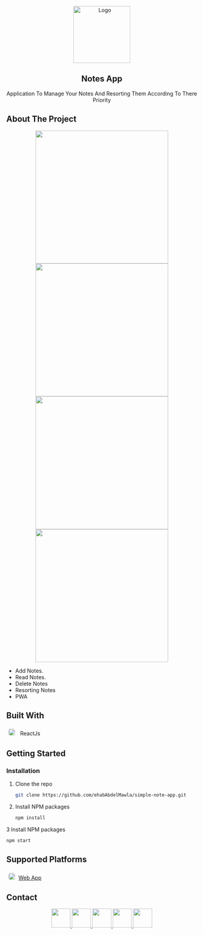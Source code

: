 <!-- PROJECT LOGO -->
<br />
<div align="center">
  <a href="https://github.com/ehabAbdelMawla/simple-note-app">
    <img src="https://user-images.githubusercontent.com/51888513/209873664-ee345ab4-3e70-4114-9b64-11140adaf239.png" alt="Logo" width="150" >
  </a>




  <h2 align="center">Notes App</h2>

  <p align="center">
Application To Manage Your Notes And Resorting Them According To There Priority
   
  </p>
</div>




<!-- ABOUT THE PROJECT -->
## About The Project

<p align="center">

<img src="https://user-images.githubusercontent.com/51888513/209871660-9e8aa71a-0025-49a0-b926-1268fbf8e966.png"  width="350" />
<img src="https://user-images.githubusercontent.com/51888513/209871662-c5dba865-7a0e-4c91-94ee-d28b32d8a637.png"  width="350" />
<img src="https://user-images.githubusercontent.com/51888513/209871567-cefef839-2fd1-46dd-9ebe-67cd44c43745.png"  width="350" />
<img src="https://user-images.githubusercontent.com/51888513/209871581-185ea03e-6a47-4cc1-8f97-67fa6c8dfca6.png"  width="350" />
</p>


- Add  Notes.
- Read Notes.
- Delete Notes
- Resorting Notes
- PWA 

## Built With

 <kbd><img src="https://user-images.githubusercontent.com/51888513/188966114-ac50454b-7d33-4985-98f9-231b6ecea713.png" width="18" style="border-radius:5px; margin:5px"/> </kbd> ReactJs <br/>

    
<!-- GETTING STARTED -->
## Getting Started

### Installation
1. Clone the repo
   ```sh
   git clone https://github.com/ehabAbdelMawla/simple-note-app.git
   ```
2. Install NPM packages
   ```sh
   npm install
   ```
3 Install NPM packages
   ```sh
   npm start
   ```

## Supported Platforms
 <kbd> <img src="https://user-images.githubusercontent.com/51888513/188971072-7a0cb030-948d-48cd-9b78-5cc32dd32aba.png" width="18" style="border-radius:5px; margin:5px"/></kbd>  <a href="https://ehababdelmawla.github.io/simple-note-app/"> Web App </a><br/>
 
 

 <!-- CONTACT -->
## Contact
<p align="center">
<a  href="mailto:eabdo1474@gmail.com">
 <img src="https://user-images.githubusercontent.com/51888513/188922645-da22d955-0b02-46d9-8145-564b54316d87.png" width="50"/> 
</a>
<a href="https://www.youtube.com/channel/UCnoe7bD7w2fWYlNzqY3qjLA">
<img src="https://user-images.githubusercontent.com/51888513/188924271-4554ab67-60b6-46db-9d38-b5d284bfc324.png" width="50"/>
</a>
<a href="https://www.linkedin.com/in/ehab-abdel-mawla-9b20aa183">
<img src="https://user-images.githubusercontent.com/51888513/188924356-4578aa1f-26c0-4310-a16d-f4eb3c891b8d.png" width="50"/>
</a>
<a href="https://codepen.io/ehabAbdelMola"><img src="https://user-images.githubusercontent.com/51888513/188924374-5169b372-1eda-4639-95b7-ceacbe31b861.png"   width="50"/> </a>
<a href="https://www.instagram.com/abdoehab4551/"><img src="https://user-images.githubusercontent.com/51888513/188924858-1b4bd316-4259-4f22-be15-0872c31ebc12.png"   width="50"/> </a>

</p>
